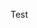 Test

<!-- PORTFOLIO-METADATA
{
  "icon": "📦",
  "images": [
    "https://url-hosting-gambar.com/depistore-1.png",
    "https://url-hosting-gambar.com/depistore-2.png"
  ],
  "features": [
    "Manajemen produk dan stok (CRUD)",
    "Pencatatan penjualan otomatis",
    "Dasbor bisnis dengan analitik"
  ],
  "detailedDescription": "Depi Store Manager adalah aplikasi desktop yang dirancang untuk menyederhanakan operasi harian di toko ritel kecil. Aplikasi ini menawarkan fitur untuk mengelola data produk, mengotomatiskan transaksi, dan menghasilkan laporan bisnis yang mendalam."
}
-->
